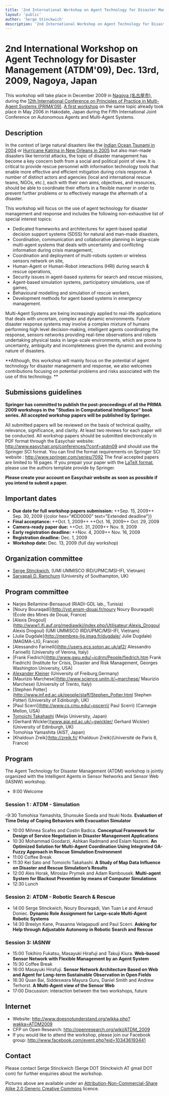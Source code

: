 ```yaml
---
title: '2nd International Workshop on Agent Technology for Disaster Management (ATDM-09)'
layout: 'public'
author: 'Serge Stinckwich'
description: '2nd International Workshop on Agent Technology for Disaster Management (ATDM-09), Dec. 13rd, 2009, Nagoya, Japan'
---
```

# 2nd International Workshop on Agent Technology for Disaster Management (ATDM'09), Dec. 13rd, 2009, Nagoya, Japan

This workshop will take place in December 2009 in [Nagoya (名古屋市)](http://en.wikipedia.org/wiki/Nagoya), during the [12th International Conference on Principles of Practice in Multi-Agent Systems (PRIMA'09)](http://www.prima2009.org). [A first workshop](http://users.ecs.soton.ac.uk/sdr/atdm/) on the same topic already took place in May 2006 in Hakodate, Japan during the Fifth International Joint Conference on Autonomous Agents and Multi-Agent Systems.

## Description
In the context of large natural disasters like the [Indian Ocean Tsunami in 2004](http://en.wikipedia.org/wiki/2004_Indian_Ocean_earthquake) or [Hurricane Katrina in New Orleans in 2005](http://en.wikipedia.org/wiki/Hurricane_Katrina) but also man-made disasters like terrorist attacks, the topic of disaster management has become a key concern both from a social and political point of view. It is critical to provide rescue personnel with information technology tools that enable more effective and efficient mitigation during crisis response. A number of distinct actors and agencies (local and international rescue teams, NGOs, etc.), each with their own aims, objectives, and resources, should be able to coordinate their efforts in a flexible manner in order to prevent further problems or to effectively manage the aftermath of a disaster.

This workshop will focus on the use of agent technology for disaster management and response and includes the following non-exhaustive list of special interest topics:
- Dedicated frameworks and architectures for agent-based spatial decision support systems (SDSS) for natural and man-made disasters,
- Coordination, communication and collaborative planning in large-scale multi-agent systems that deals with uncertainty and conflicting information during crisis management,
- Coordination and deployment of multi-robots system or wireless sensors network on site,
- Human-Agent or Human-Robot interactions (HRI) during search & rescue operations,
- Security issues in agent-based systems for search and rescue missions,
- Agent-based simulation systems, participatory simulations, use of games,
- Behavioural modelling and simulation of rescue workers,
- Development methods for agent based systems in emergency management.

Multi-Agent Systems are being increasingly applied to real-life applications that deals with uncertain, complex and dynamic environments. Future disaster response systems may involve a complex mixture of humans performing high level decision-making, intelligent agents coordinating the response, sensors networks providing real-time observations and robots undertaking physical tasks in large-scale environments, which are prone to uncertainty, ambiguity and incompleteness given the dynamic and evolving nature of disasters. 

**Although, this workshop will mainly focus on the potential of agent technology for disaster management and response, we also welcomes contributions focusing on potential problems and risks associated with the use of this technology.
**
## Submissions guidelines

**Springer has committed to publish the post-proceedings of all the PRIMA 2009 workshops in the "Studies in Computational Intelligence" book series. All accepted workshop papers will be published by Springer.**

All submitted papers will be reviewed on the basis of technical quality, relevance, significance, and clarity. At least two reviews for each paper will be conducted. All workshop papers should be submitted electronically in PDF format through the Easychair website: http://www.easychair.org/conferences/?conf=atdm09 and should use the Springer SCI format. You can find the format requirements on Springer SCI website : http://www.springer.com/series/7092 The final accepted papers are limited to 16 pages. If you prepair your paper with the [LaTeX format](http://www.springer.com/cda/content/document/cda_downloaddocument/svmult.zip?SGWID=0-0-45-401899-0), please use the authors template provide by Springer.

**Please create your account on Easychair website as soon as possible if you intend to submit a paper.**

## Important dates
- **Due date for full workshop papers submission:** ++Sep. 15, 2009++ Sep. 30, 2009 {{color hex="#DD0000" text="Extended deadline"}}
- **Final acceptance:** ++Oct. 1, 2009++ ++Oct. 16, 2009++ Oct. 29, 2009
- **Camera-ready paper due:** ++Oct. 31, 2009++ Nov. 9, 2009
- **Early registration deadline:** ++Nov. 4, 2009++ Nov. 16, 2009
- **Registration deadline:** Dec. 1, 2009
- **Workshop date:** Dec. 13, 2009 (full day workshop)

## Organization committee
- [Serge Stinckwich](http://doesnotunderstand.org/), (UMI UMMISCO IRD/UPMC/MSI-IFI, Vietnam)
- [Sarvapali D. Ramchurn](http://users.ecs.soton.ac.uk/sdr/) (University of Southampton, UK)

## Program committee
- Narjes Bellamine-Bensaoud (RIADI-GDL lab., Tunisia)
- [Noury Bouraqadi](http://vst.ensm-douai.fr/noury Noury Bouraqadi) (École des Mines de Douai, France)
- [Alexis Drogoul](http://www1.ifi.auf.org/mediawiki/index.php/Utilisateur:Alexis_Drogoul Alexis Drogoul) (UMI UMMISCO IRD/UPMC/MSI-IFI, Vietnam)
- [Julie Dugdale](http://membres-lig.imag.fr/dugdale/ Julie Dugdale) (MAGMA-LIG, France)
- [Alessandro Farinelli](http://users.ecs.soton.ac.uk/af2/ Alessandro Farinelli) (University of Verona, Italy)
- [Frank Fiedrich](http://www.gwu.edu/~icdrm/People/fiedrich.htm Frank Fiedrich) (Institute for Crisis, Disaster and Risk Management, Georges Washington University, USA)
- [Alexander Kleiner](http://www.informatik.uni-freiburg.de/~kleiner/) (University of Freiburg,Germany)
- [Maurizio Marchese](http://www.science.unitn.it/~marchese/ Maurizio Marchese) (University of Trento, Italy)
- [Stephen Potter](http://www.inf.ed.ac.uk/people/staff/Stephen_Potter.html Stephen Potter) (University of Edinburgh, UK)
- [Paul Scerri](http://www.cs.cmu.edu/~pscerri/ Paul Scerri) (Carnegie Mellon, USA)
- [Tomoichi Takahashi](http://sakura.meijo-u.ac.jp/) (Meijo University, Japan)
- [Gerhard Wickler](www.aiai.ed.ac.uk/~gwickler/ Gerhard Wickler) (University of Edinburgh, UK)
- Tomohisa Yamashita (AIST, Japan)
- [Khaldoun Zreik](http://zreik.fr/ Khaldoun Zreik)(Université de Paris 8, France)

## Program

The Agent Technology for Disaster Management  (ATDM) workshop is jointly organized with the Intelligent Agents in Sensor Networks and Sensor Web (IASNW) workshop.
- 9:00 Welcome

### Session 1 : ATDM - Simulation
-9:30 Tomohisa Yamashita, Shunsuke Soeda and Itsuki Noda. **Evaluation of Time Delay of Coping Behaviors with Evacuation Simulator**
- 10:00 Mihnea Scafes and Costin Badica. **Conceptual Framework for Design of Service Negotiation in Disaster Management Applications**
- 10:30 Mohammad Goodarzi, Ashkan Radmand and Eslam Nazemi. **An Optimized Solution for Multi-Agent Coordination Using Integrated GA-Fuzzy Approach in Rescue Simulation Environment**
- 11:00 Coffee Break
- 11:30 Kei Sato and Tomoichi Takahashi. **A Study of Map Data Influence on Disaster and Rescue Simulation’s Results**
- 12:00 Ales Horak, Miroslav Prymek and Adam Rambousek. **Multi-agent System for Blackout Prevention by means of Computer Simulations**
- 12:30 Lunch

### Session 2: ATDM - Robotic Search & Rescue
- 14:00 Serge Stinckwich, Noury Bouraqadi, Van Tuan Le and Arnaud Doniec. **Dynamic Role Assignment for Large-scale Multi-Agent Robotic Systems**
- 14:30 Breelyn Kane, Prasanna Velagapudi and Paul Scerri. **Asking for Help through Adjustable Autonomy in Robotic Search and Rescue**

### Session 3: IASNW
- 15:00 Tokihiro Fukatsu, Masayuki Hirafuji and Takuji Kiura.  **Web-based Sensor Network with Flexible Management by an Agent System**
- 15:30 Coffee Break
- 16:00 Masayuki Hirafuji. **Sensor Network Architecture Based on Web and Agent for Long-term Sustainable Observation in Open Fields**
- 16:30 Quan Bai, Siddeswara Mayura Guru, Daniel Smith and Andrew Terhorst. **A Multi-Agent view of the Sensor Web**
- 17:00 Discussion: interaction between the two workshops, future

## Internet
- Website: http://www.doesnotunderstand.org/wikka.php?wakka=ATDM2009
- CFP on Open Research: http://openresearch.org/wiki/ATDM_2009
- If you would like to attend the workshop, please join our Facebook group: http://www.facebook.com/event.php?eid=103436193441

## Contact
Please contact Serge Stinckwich (Serge DOT Stinckwich AT gmail DOT com) for further enquiries about the workshop.

Pictures above are available under an [Attribution-Non-Commercial-Share Alike 2.0 Generic Creative Commons](http://creativecommons.org/licenses/by-nc-sa/2.0/deed.en_GB) licence.
